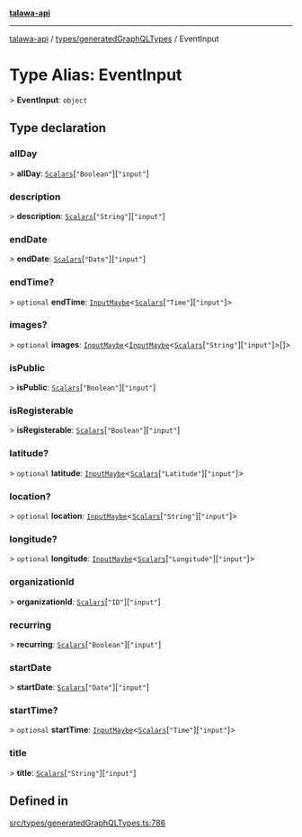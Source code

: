 [**talawa-api**](../../../README.md)

***

[talawa-api](../../../modules.md) / [types/generatedGraphQLTypes](../README.md) / EventInput

# Type Alias: EventInput

\> **EventInput**: `object`

## Type declaration

### allDay

\> **allDay**: [`Scalars`](Scalars.md)\[`"Boolean"`\]\[`"input"`\]

### description

\> **description**: [`Scalars`](Scalars.md)\[`"String"`\]\[`"input"`\]

### endDate

\> **endDate**: [`Scalars`](Scalars.md)\[`"Date"`\]\[`"input"`\]

### endTime?

\> `optional` **endTime**: [`InputMaybe`](InputMaybe.md)\<[`Scalars`](Scalars.md)\[`"Time"`\]\[`"input"`\]\>

### images?

\> `optional` **images**: [`InputMaybe`](InputMaybe.md)\<[`InputMaybe`](InputMaybe.md)\<[`Scalars`](Scalars.md)\[`"String"`\]\[`"input"`\]\>[]\>

### isPublic

\> **isPublic**: [`Scalars`](Scalars.md)\[`"Boolean"`\]\[`"input"`\]

### isRegisterable

\> **isRegisterable**: [`Scalars`](Scalars.md)\[`"Boolean"`\]\[`"input"`\]

### latitude?

\> `optional` **latitude**: [`InputMaybe`](InputMaybe.md)\<[`Scalars`](Scalars.md)\[`"Latitude"`\]\[`"input"`\]\>

### location?

\> `optional` **location**: [`InputMaybe`](InputMaybe.md)\<[`Scalars`](Scalars.md)\[`"String"`\]\[`"input"`\]\>

### longitude?

\> `optional` **longitude**: [`InputMaybe`](InputMaybe.md)\<[`Scalars`](Scalars.md)\[`"Longitude"`\]\[`"input"`\]\>

### organizationId

\> **organizationId**: [`Scalars`](Scalars.md)\[`"ID"`\]\[`"input"`\]

### recurring

\> **recurring**: [`Scalars`](Scalars.md)\[`"Boolean"`\]\[`"input"`\]

### startDate

\> **startDate**: [`Scalars`](Scalars.md)\[`"Date"`\]\[`"input"`\]

### startTime?

\> `optional` **startTime**: [`InputMaybe`](InputMaybe.md)\<[`Scalars`](Scalars.md)\[`"Time"`\]\[`"input"`\]\>

### title

\> **title**: [`Scalars`](Scalars.md)\[`"String"`\]\[`"input"`\]

## Defined in

[src/types/generatedGraphQLTypes.ts:786](https://github.com/PalisadoesFoundation/talawa-api/blob/4b5c74fd36bcfc2e36f3a06b67d517e865c188be/src/types/generatedGraphQLTypes.ts#L786)
